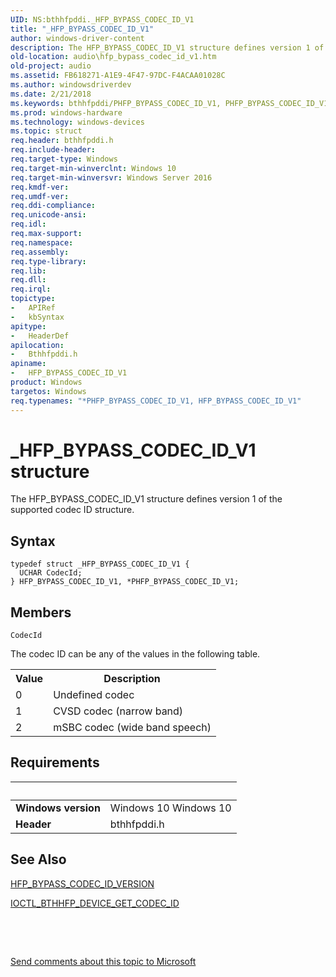 ```yaml
---
UID: NS:bthhfpddi._HFP_BYPASS_CODEC_ID_V1
title: "_HFP_BYPASS_CODEC_ID_V1"
author: windows-driver-content
description: The HFP_BYPASS_CODEC_ID_V1 structure defines version 1 of the supported codec ID structure.
old-location: audio\hfp_bypass_codec_id_v1.htm
old-project: audio
ms.assetid: FB618271-A1E9-4F47-97DC-F4ACAA01028C
ms.author: windowsdriverdev
ms.date: 2/21/2018
ms.keywords: bthhfpddi/PHFP_BYPASS_CODEC_ID_V1, PHFP_BYPASS_CODEC_ID_V1 structure pointer [Audio Devices], bthhfpddi/HFP_BYPASS_CODEC_ID_V1, HFP_BYPASS_CODEC_ID_V1 structure [Audio Devices], audio.hfp_bypass_codec_id_v1, PHFP_BYPASS_CODEC_ID_V1, *PHFP_BYPASS_CODEC_ID_V1, HFP_BYPASS_CODEC_ID_V1, _HFP_BYPASS_CODEC_ID_V1
ms.prod: windows-hardware
ms.technology: windows-devices
ms.topic: struct
req.header: bthhfpddi.h
req.include-header: 
req.target-type: Windows
req.target-min-winverclnt: Windows 10
req.target-min-winversvr: Windows Server 2016
req.kmdf-ver: 
req.umdf-ver: 
req.ddi-compliance: 
req.unicode-ansi: 
req.idl: 
req.max-support: 
req.namespace: 
req.assembly: 
req.type-library: 
req.lib: 
req.dll: 
req.irql: 
topictype:
-	APIRef
-	kbSyntax
apitype:
-	HeaderDef
apilocation:
-	Bthhfpddi.h
apiname:
-	HFP_BYPASS_CODEC_ID_V1
product: Windows
targetos: Windows
req.typenames: "*PHFP_BYPASS_CODEC_ID_V1, HFP_BYPASS_CODEC_ID_V1"
---
```


# _HFP_BYPASS_CODEC_ID_V1 structure
The HFP_BYPASS_CODEC_ID_V1 structure defines version 1 of the supported codec ID structure.

## Syntax
````
typedef struct _HFP_BYPASS_CODEC_ID_V1 {
  UCHAR CodecId;
} HFP_BYPASS_CODEC_ID_V1, *PHFP_BYPASS_CODEC_ID_V1;
````

## Members


`CodecId`

The codec ID can be any of the values in the following table.

<table>
<tr>
<th>Value</th>
<th>Description</th>
</tr>
<tr>
<td>0</td>
<td>Undefined codec</td>
</tr>
<tr>
<td>1</td>
<td>CVSD codec (narrow band) </td>
</tr>
<tr>
<td>2</td>
<td>mSBC codec (wide band speech)</td>
</tr>
</table>


## Requirements
| &nbsp; | &nbsp; |
| ---- |:---- |
| **Windows version** | Windows 10 Windows 10 |
| **Header** | bthhfpddi.h |

## See Also

<a href="..\bthhfpddi\ne-bthhfpddi-_hfp_bypass_codec_id_version.md">HFP_BYPASS_CODEC_ID_VERSION</a>



<a href="..\bthhfpddi\ni-bthhfpddi-ioctl_bthhfp_device_get_codec_id.md">IOCTL_BTHHFP_DEVICE_GET_CODEC_ID</a>



 

 

<a href="mailto:wsddocfb@microsoft.com?subject=Documentation%20feedback [audio\audio]:%20HFP_BYPASS_CODEC_ID_V1 structure%20 RELEASE:%20(2/21/2018)&amp;body=%0A%0APRIVACY STATEMENT%0A%0AWe use your feedback to improve the documentation. We don't use your email address for any other purpose, and we'll remove your email address from our system after the issue that you're reporting is fixed. While we're working to fix this issue, we might send you an email message to ask for more info. Later, we might also send you an email message to let you know that we've addressed your feedback.%0A%0AFor more info about Microsoft's privacy policy, see http://privacy.microsoft.com/en-us/default.aspx." title="Send comments about this topic to Microsoft">Send comments about this topic to Microsoft</a>
